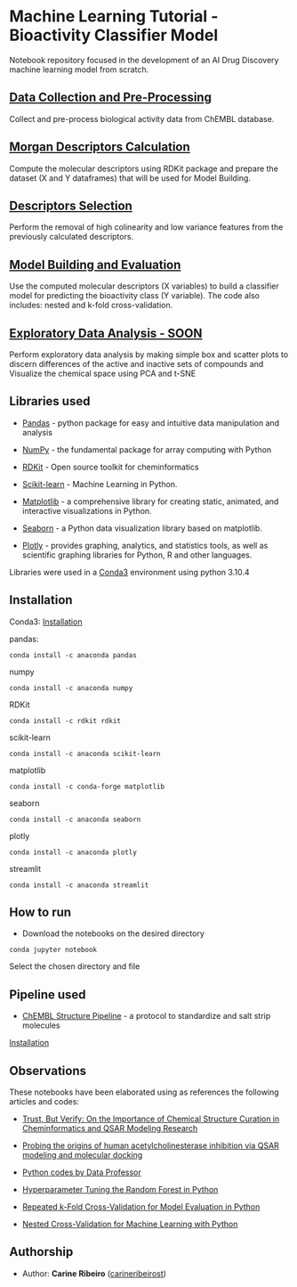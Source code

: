 # Machine Learning Tutorial - Bioactivity Classifier Model

Notebook repository focused in the development of an AI Drug Discovery
machine learning model from scratch. 

## [Data Collection and Pre-Processing](https://github.com/carineribeirost/machine-learning-bioactivity-predictor-regression-model/blob/main/1_Data_Pre_Preparation.ipynb)
Collect and pre-process biological activity data from
ChEMBL database.

## [Morgan Descriptors Calculation](https://github.com/carineribeirost/machine-learning-bioactivity-predictor-regression-model/blob/main/2_Descriptors_Calculation_Morgan_Fingerprint.ipynb)
Compute the molecular descriptors using RDKit package and 
prepare the dataset (X and Y dataframes) that will be used for Model Building.

## [Descriptors Selection](https://github.com/carineribeirost/machine-learning-bioactivity-predictor-regression-model/blob/main/3_High_Colinearity_Low_Variance.ipynb)
Perform the removal of high colinearity and low variance features from the 
previously calculated descriptors.

## [Model Building and Evaluation](https://github.com/carineribeirost/machine-learning-bioactivity-predictor-regression-model/blob/main/4_classifier_ensemble_model.ipynb)
Use the computed molecular descriptors (X variables) 
to build a classifier model for predicting the bioactivity class (Y variable).
The code also includes: nested and k-fold cross-validation.

## [Exploratory Data Analysis - SOON](https://github.com/carineribeirost) 
Perform exploratory data analysis by making simple box 
and scatter plots to discern differences of the 
active and inactive sets of compounds and Visualize the 
chemical space using PCA and t-SNE 


## Libraries used

* [Pandas](https://pandas.pydata.org/) - python package for easy and intuitive data manipulation and analysis

* [NumPy](https://numpy.org/) -  the fundamental package for array computing with Python

* [RDKit](https://www.rdkit.org/) - Open source toolkit for cheminformatics

* [Scikit-learn](https://scikit-learn.org/stable/) - Machine Learning in Python.

* [Matplotlib](https://matplotlib.org/) - a comprehensive library for creating static, animated, and interactive visualizations in Python.

* [Seaborn](https://seaborn.pydata.org/) - a Python data visualization library based on matplotlib.  

* [Plotly](https://plotly.com/) - provides graphing, analytics, and statistics tools, as well as scientific graphing libraries for Python, R and other languages.


Libraries were used in a [Conda3](https://docs.conda.io/en/latest/) environment using python 3.10.4

## Installation

Conda3: [Installation](https://docs.anaconda.com/anaconda/install/index.html)

pandas:
```
conda install -c anaconda pandas
```
numpy
```
conda install -c anaconda numpy
```
RDKit
```
conda install -c rdkit rdkit
```
scikit-learn
```
conda install -c anaconda scikit-learn
```
matplotlib
```
conda install -c conda-forge matplotlib
```
seaborn
```
conda install -c anaconda seaborn
```
plotly
```
conda install -c anaconda plotly
```
streamlit
```
conda install -c anaconda streamlit
```
## How to run
* Download the notebooks on the desired directory
```
conda jupyter notebook 
```
Select the chosen directory and file

## Pipeline used

* [ChEMBL Structure Pipeline](https://github.com/ChEMBL_Structure_Pipeline) - a protocol to standardize and salt strip molecules

[Installation](https://github.com/ChEMBL_Structure_Pipeline/blob/master/README.md)

## Observations

These notebooks have been elaborated using 
as references the following articles and codes:

* [Trust, But Verify: On the Importance of Chemical Structure Curation in Cheminformatics and QSAR Modeling Research](https://pubs.acs.org/doi/10.1021/ci100176x)

* [Probing the origins of human acetylcholinesterase inhibition via QSAR modeling and molecular docking](https://pubmed.ncbi.nlm.nih.gov/27602288/)

* [Python codes by Data Professor](https://github.com/dataprofessor/code/tree/master/python)

* [Hyperparameter Tuning the Random Forest in Python](https://towardsdatascience.com/hyperparameter-tuning-the-random-forest-in-python-using-scikit-learn-28d2aa77dd74)

* [Repeated k-Fold Cross-Validation for Model Evaluation in Python](https://machinelearningmastery.com/repeated-k-fold-cross-validation-with-python/)

* [Nested Cross-Validation for Machine Learning with Python](https://machinelearningmastery.com/nested-cross-validation-for-machine-learning-with-python/)

## Authorship
* Author: **Carine Ribeiro** ([carineribeirost](https://github.com/carineribeirost))

